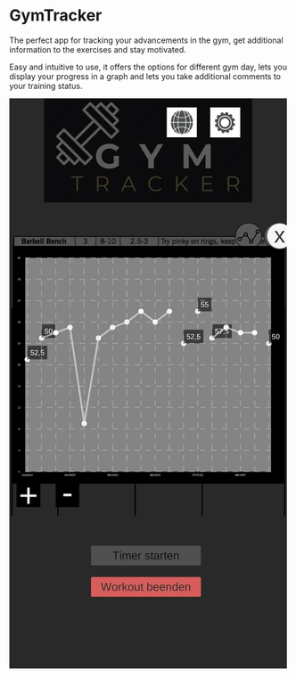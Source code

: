 # GymTracker
The perfect app for tracking your advancements in the gym, get additional information to the exercises and stay motivated.

Easy and intuitive to use, it offers the options for different gym day, lets you display your progress in a graph and lets you take additional comments to your training status.

![Gymtracker](Gymtracker1.png)
